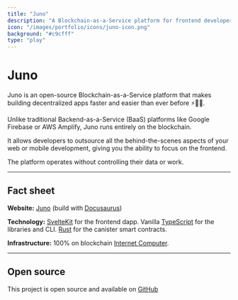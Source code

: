 ```yaml
---
title: "Juno"
description: "A Blockchain-as-a-Service platform for frontend developers."
icon: "/images/portfolio/icons/juno-icon.png"
background: "#c9cfff"
type: "play"
---
```


# Juno

Juno is an open-source Blockchain-as-a-Service platform that makes building decentralized apps faster and easier than ever before ⚡️🚀🤯.

Unlike traditional Backend-as-a-Service (BaaS) platforms like Google Firebase or AWS Amplify, Juno runs entirely on the blockchain.

It allows developers to outsource all the behind-the-scenes aspects of your web or mobile development, giving you the ability to focus on the frontend.

The platform operates without controlling their data or work.

---

## Fact sheet

**Website:** [Juno](https://juno.build) (build with [Docusaurus](https://docusaurus.io))

**Technology:** [SvelteKit](https://kit.svelte.dev/) for the frontend dapp. Vanilla [TypeScript](https://www.typescriptlang.org/) for the libraries and CLI. [Rust](https://www.rust-lang.org/) for the canister smart contracts.

**Infrastructure:** 100% on blockchain [Internet Computer](https://internetcomputer.org/).

---

## Open source

This project is open source and available on [GitHub](https://github.com/buildwithjuno/juno)
